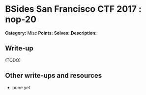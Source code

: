 # BSides San Francisco CTF 2017 : nop-20

**Category:** Misc
**Points:** 
**Solves:** 
**Description:**



## Write-up

(TODO)

## Other write-ups and resources

* none yet
